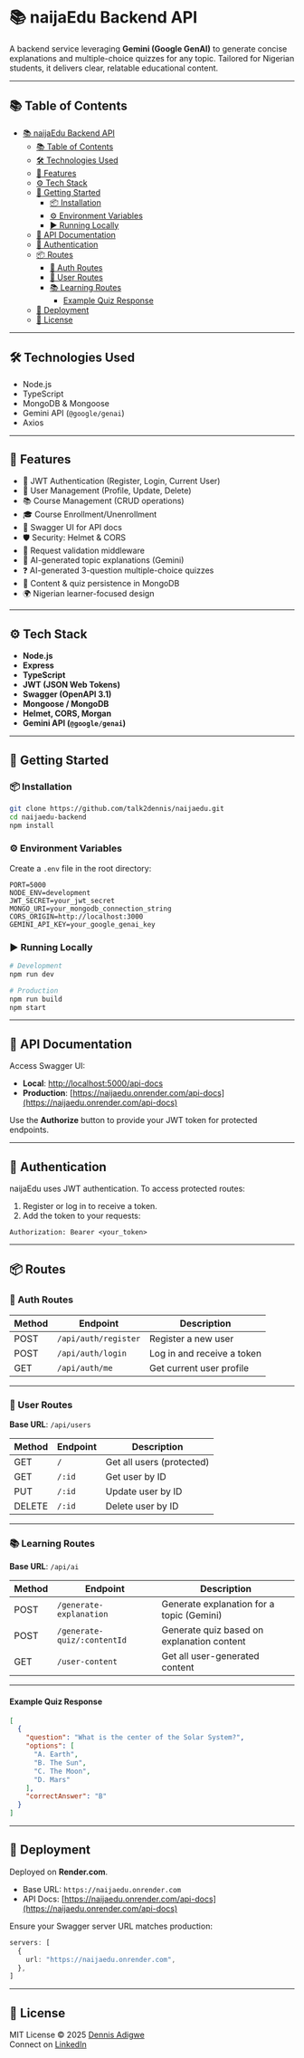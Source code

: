 # 📚 naijaEdu Backend API

A backend service leveraging **Gemini (Google GenAI)** to generate concise explanations and multiple-choice quizzes for any topic. Tailored for Nigerian students, it delivers clear, relatable educational content.

---

## 📚 Table of Contents

- [📚 naijaEdu Backend API](#-naijaedu-backend-api)
  - [📚 Table of Contents](#-table-of-contents)
  - [🛠️ Technologies Used](#️-technologies-used)
  - [🚀 Features](#-features)
  - [⚙️ Tech Stack](#️-tech-stack)
  - [🧰 Getting Started](#-getting-started)
    - [📦 Installation](#-installation)
    - [⚙️ Environment Variables](#️-environment-variables)
    - [▶️ Running Locally](#️-running-locally)
  - [📑 API Documentation](#-api-documentation)
  - [🔐 Authentication](#-authentication)
  - [📦 Routes](#-routes)
    - [🔑 Auth Routes](#-auth-routes)
    - [👥 User Routes](#-user-routes)
    - [📚 Learning Routes](#-learning-routes)
      - [Example Quiz Response](#example-quiz-response)
  - [🚀 Deployment](#-deployment)
  - [📄 License](#-license)

---

## 🛠️ Technologies Used

- Node.js
- TypeScript
- MongoDB & Mongoose
- Gemini API (`@google/genai`)
- Axios

---

## 🚀 Features

- 🔐 JWT Authentication (Register, Login, Current User)
- 👤 User Management (Profile, Update, Delete)
- 📚 Course Management (CRUD operations)
- 🎓 Course Enrollment/Unenrollment
- 📄 Swagger UI for API docs
- 🛡️ Security: Helmet & CORS
- 📝 Request validation middleware
- 📘 AI-generated topic explanations (Gemini)
- ❓ AI-generated 3-question multiple-choice quizzes
- 💾 Content & quiz persistence in MongoDB
- 🌍 Nigerian learner-focused design

---

## ⚙️ Tech Stack

- **Node.js**
- **Express**
- **TypeScript**
- **JWT (JSON Web Tokens)**
- **Swagger (OpenAPI 3.1)**
- **Mongoose / MongoDB**
- **Helmet, CORS, Morgan**
- **Gemini API (`@google/genai`)**

---

## 🧰 Getting Started

### 📦 Installation

```bash
git clone https://github.com/talk2dennis/naijaedu.git
cd naijaedu-backend
npm install
```

### ⚙️ Environment Variables

Create a `.env` file in the root directory:

```env
PORT=5000
NODE_ENV=development
JWT_SECRET=your_jwt_secret
MONGO_URI=your_mongodb_connection_string
CORS_ORIGIN=http://localhost:3000
GEMINI_API_KEY=your_google_genai_key
```

### ▶️ Running Locally

```bash
# Development
npm run dev

# Production
npm run build
npm start
```

---

## 📑 API Documentation

Access Swagger UI:

- **Local**: [http://localhost:5000/api-docs](http://localhost:5000/api-docs)
- **Production**: [https://naijaedu.onrender.com/api-docs](https://naijaedu.onrender.com/api-docs)

Use the **Authorize** button to provide your JWT token for protected endpoints.

---

## 🔐 Authentication

naijaEdu uses JWT authentication. To access protected routes:

1. Register or log in to receive a token.
2. Add the token to your requests:

```http
Authorization: Bearer <your_token>
```

---

## 📦 Routes

### 🔑 Auth Routes

| Method | Endpoint             | Description                   |
|--------|----------------------|-------------------------------|
| POST   | `/api/auth/register` | Register a new user           |
| POST   | `/api/auth/login`    | Log in and receive a token    |
| GET    | `/api/auth/me`       | Get current user profile      |

---

### 👥 User Routes

**Base URL**: `/api/users`

| Method | Endpoint      | Description                 |
|--------|--------------|-----------------------------|
| GET    | `/`          | Get all users (protected)   |
| GET    | `/:id`       | Get user by ID              |
| PUT    | `/:id`       | Update user by ID           |
| DELETE | `/:id`       | Delete user by ID           |

---

### 📚 Learning Routes

**Base URL**: `/api/ai`

| Method | Endpoint                   | Description                                 |
|--------|----------------------------|---------------------------------------------|
| POST   | `/generate-explanation`    | Generate explanation for a topic (Gemini)   |
| POST   | `/generate-quiz/:contentId`| Generate quiz based on explanation content  |
| GET    | `/user-content`            | Get all user-generated content              |

---

#### Example Quiz Response

```json
[
  {
    "question": "What is the center of the Solar System?",
    "options": [
      "A. Earth",
      "B. The Sun",
      "C. The Moon",
      "D. Mars"
    ],
    "correctAnswer": "B"
  }
]
```

---

## 🚀 Deployment

Deployed on **Render.com**.

- Base URL: `https://naijaedu.onrender.com`
- API Docs: [https://naijaedu.onrender.com/api-docs](https://naijaedu.onrender.com/api-docs)

Ensure your Swagger server URL matches production:

```ts
servers: [
  {
    url: "https://naijaedu.onrender.com",
  },
]
```

---

## 📄 License
MIT License © 2025 [Dennis Adigwe](https://github.com/talk2dennis)  
Connect on [LinkedIn](https://www.linkedin.com/in/talk2dennis)

